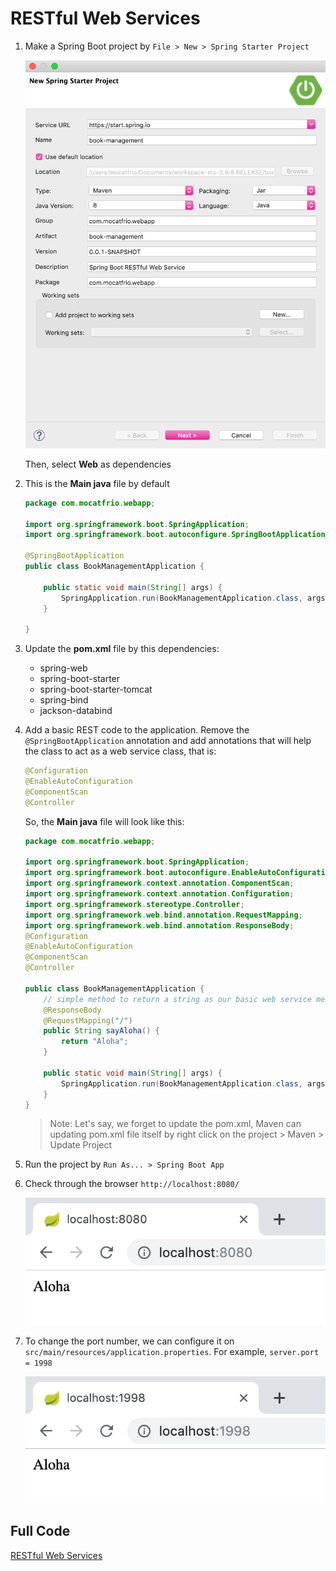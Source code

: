 # RESTful Web Services

1. Make a Spring Boot project by `File > New > Spring Starter Project`
   
   ![ss2](/img/ss2.png)

   Then, select **Web** as dependencies
2. This is the **Main java** file by default
    ```java
    package com.mocatfrio.webapp;

    import org.springframework.boot.SpringApplication;
    import org.springframework.boot.autoconfigure.SpringBootApplication;

    @SpringBootApplication
    public class BookManagementApplication {

        public static void main(String[] args) {
            SpringApplication.run(BookManagementApplication.class, args);
        }

    }
    ```
3. Update the **pom.xml** file by this dependencies:
   * spring-web
   * spring-boot-starter
   * spring-boot-starter-tomcat
   * spring-bind
   * jackson-databind
4. Add a basic REST code to the application. Remove the `@SpringBootApplication` annotation and add annotations that will help the class to act as a web service class, that is:
    ```java
    @Configuration
    @EnableAutoConfiguration
    @ComponentScan
    @Controller
    ```
    So, the **Main java** file will look like this:
    ```java
    package com.mocatfrio.webapp;

    import org.springframework.boot.SpringApplication;
    import org.springframework.boot.autoconfigure.EnableAutoConfiguration;
    import org.springframework.context.annotation.ComponentScan;
    import org.springframework.context.annotation.Configuration;
    import org.springframework.stereotype.Controller;
    import org.springframework.web.bind.annotation.RequestMapping;
    import org.springframework.web.bind.annotation.ResponseBody;
    @Configuration
    @EnableAutoConfiguration
    @ComponentScan
    @Controller

    public class BookManagementApplication {
        // simple method to return a string as our basic web service method
        @ResponseBody
        @RequestMapping("/")
        public String sayAloha() {
            return "Aloha";
        }

        public static void main(String[] args) {
            SpringApplication.run(BookManagementApplication.class, args);
        }
    }
    ```
    > Note: Let's say, we forget to update the pom.xml, Maven can updating pom.xml file itself by right click on the project > Maven > Update Project
5. Run the project by `Run As... > Spring Boot App`
6. Check through the browser `http://localhost:8080/`
   
   ![ss3](/img/ss3.png)

7. To change the port number, we can configure it on `src/main/resources/application.properties`. For example, `server.port = 1998`
   
   ![ss4](/img/ss4.png)

## Full Code

[RESTful Web Services](/restful-web-services)
